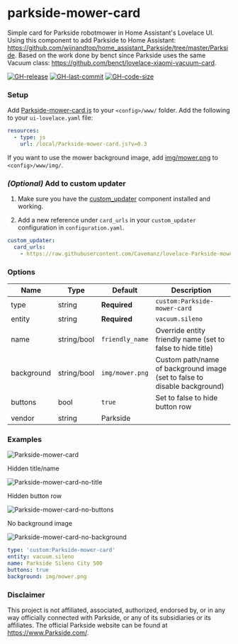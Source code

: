 # parkside-mower-card

Simple card for Parkside robotmower in Home Assistant's Lovelace UI. Using this component to add Parkside to Home Assistant:
https://github.com/wijnandtop/home_assistant_Parkside/tree/master/Parkside. Based on the work done by benct since Parkside uses the same Vacuum class: https://github.com/benct/lovelace-xiaomi-vacuum-card.

[![GH-release](https://img.shields.io/badge/version-0.3-red.svg?style=flat-square)](https://raw.githubusercontent.com/Cavemanz/lovelace-Parkside-mower-card/master/Parkside-mower-card.js)
[![GH-last-commit](https://img.shields.io/github/last-commit/Cavemanz/lovelace-Parkside-mower-card.svg?style=flat-square)](https://github.com/Cavemanz/lovelace-Parkside-mower-card/commits/master)
[![GH-code-size](https://img.shields.io/github/languages/code-size/Cavemanz/lovelace-Parkside-mower-card.svg?style=flat-square)](https://github.com/Cavemanz/lovelace-Parkside-mower-card)

### Setup

Add [Parkside-mower-card.js](https://raw.githubusercontent.com/Cavemanz/lovelace-Parkside-mower-card/master/Parkside-mower-card.js) to your `<config>/www/` folder. Add the following to your `ui-lovelace.yaml` file:

```yaml
resources:
  - type: js
    url: /local/Parkside-mower-card.js?v=0.3
```
If you want to use the mower background image, add [img/mower.png](https://raw.githubusercontent.com/Cavemanz/lovelace-Parkside-mower-card/master/img/mower.png) to `<config>/www/img/`.

### *(Optional)* Add to custom updater

1. Make sure you have the [custom_updater](https://github.com/custom-components/custom_updater) component installed and working.

2. Add a new reference under `card_urls` in your `custom_updater` configuration in `configuration.yaml`.

```yaml
custom_updater:
  card_urls:
    - https://raw.githubusercontent.com/Cavemanz/lovelace-Parkside-mower-card/master/tracker.json
```

### Options

| Name | Type | Default | Description
| ---- | ---- | ------- | -----------
| type | string | **Required** | `custom:Parkside-mower-card`
| entity | string | **Required** | `vacuum.sileno`
| name | string/bool | `friendly_name` | Override entity friendly name (set to false to hide title)
| background | string/bool | `img/mower.png` | Custom path/name of background image (set to false to disable background)
| buttons | bool | `true` | Set to false to hide button row
| vendor | string | Parkside | 

### Examples

![Parkside-mower-card](https://raw.githubusercontent.com/Cavemanz/lovelace-Parkside-mower-card/master/examples/default.png)

Hidden title/name

![Parkside-mower-card-no-title](https://raw.githubusercontent.com/Cavemanz/lovelace-Parkside-mower-card/master/examples/no-title.png)

Hidden button row

![Parkside-mower-card-no-buttons](https://raw.githubusercontent.com/Cavemanz/lovelace-Parkside-mower-card/master/examples/no-buttons.png)

No background image

![Parkside-mower-card-no-background](https://raw.githubusercontent.com/Cavemanz/lovelace-Parkside-mower-card/master/examples/no-background.png)

```yaml
type: 'custom:Parkside-mower-card'
entity: vacuum.sileno
name: Parkside Sileno City 500
buttons: true
background: img/mower.png
```


### Disclaimer

This project is not affiliated, associated, authorized, endorsed by, or in any way officially connected with Parkside, or any of its subsidiaries or its affiliates. The official Parkside website can be found at https://www.Parkside.com/.
